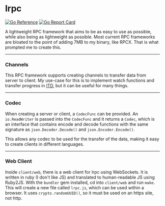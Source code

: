 # lrpc

[![Go Reference](https://pkg.go.dev/badge/go.arsenm.dev/lrpc.svg)](https://pkg.go.dev/go.arsenm.dev/lrpc)
[![Go Report Card](https://goreportcard.com/badge/go.arsenm.dev/lrpc)](https://goreportcard.com/report/go.arsenm.dev/lrpc)

A lightweight RPC framework that aims to be as easy to use as possible, while also being as lightweight as possible. Most current RPC frameworks are bloated to the point of adding 7MB to my binary, like RPCX. That is what prompted me to create this.

---

### Channels

This RPC framework supports creating channels to transfer data from server to client. My use-case for this is to implement watch functions and transfer progress in [ITD](https://gitea.arsenm.dev/Arsen6331/itd), but it can be useful for many things.

---

### Codec

When creating a server or client, a `CodecFunc` can be provided. An `io.ReadWriter` is passed into the `CodecFunc` and it returns a `Codec`, which is an interface that contains encode and decode functions with the same signature as `json.Decoder.Decode()` and `json.Encoder.Encode()`.

This allows any codec to be used for the transfer of the data, making it easy to create clients in different languages.

---

### Web Client

Inside `client/web`, there is a web client for lrpc using WebSockets. It is written in ruby (I don't like JS) and translated to human-readable JS using Ruby2JS. With the `bundler` gem installed, cd into `client/web` and run `make`. This will create a new file called `lrpc.js`, which can be used within a browser. It uses `crypto.randomUUID()`, so it must be used on an https site, not http.